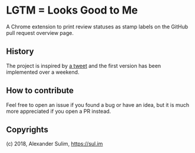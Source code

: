 # LGTM = Looks Good to Me

A Chrome extension to print review statuses as stamp labels on the GitHub pull request overview page.

## History

The project is inspired by [a tweet](https://twitter.com/d_jones/status/992146407128686592) and the first version has been implemented over a weekend.

## How to contribute

Feel free to open an issue if you found a bug or have an idea, but it is much more appreciated if you open a PR instead.

## Copyrights

(c) 2018, Alexander Sulim, https://sul.im
